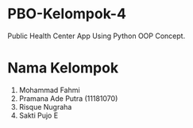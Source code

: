 # PBO-Kelompok-4
Public Health Center App Using Python OOP Concept.

# Nama Kelompok
1. Mohammad Fahmi
2. Pramana Ade Putra (11181070)
3. Risque Nugraha
4. Sakti Pujo E

